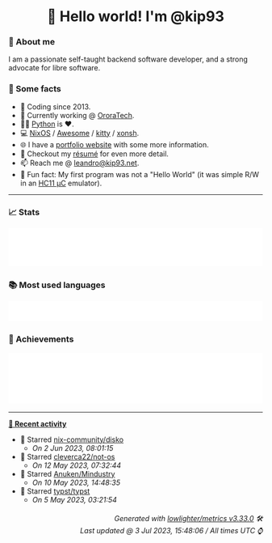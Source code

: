 <!-- README template, populated using this action:
     https://github.com/kip93/kip93/blob/main/.github/workflows/readme.yml. -->

<h1 align="center">👋 Hello world! I'm @kip93</h1> <!-- LOGIN => username -->

### 👤 About me

I am a passionate self-taught backend software developer, and a strong advocate for libre software.


### 💬 Some facts

* 📅 Coding since 2013.
* 💼 Currently working @ [OroraTech](https://ororatech.com/).
* 👨‍💻 [Python](https://github.com/search?q=user%3Akip93&l=python) is ❤️. <!-- LOGIN => username -->
* 💻 [NixOS](https://github.com/NixOS/) /
     [Awesome](https://github.com/awesomeWM/) /
     [kitty](https://github.com/kovidgoyal/kitty/) /
     [xonsh](https://github.com/xonsh/).
* 🌐 I have a [portfolio website](https://kip93.net/) with some more information.
* 📝 Checkout my [résumé](https://kip93.net/resume/) for even more detail.
* 📫 Reach me @ [leandro@kip93.net](mailto:leandro@kip93.net).
* 🎲 Fun fact: My first program was not a "Hello World" (it was simple R/W in an [HC11 µC](https://en.wikipedia.org/wiki/68HC11) emulator).


-----------------------------------------------------------------------------------------------------------------------


### 📈 Stats

![](./stats.svg)


### 📚 Most used languages <!-- by percentage, in decreasing order -->

![](./languages.svg)


### 🏅 Achievements

![](./achievements.svg)


-----------------------------------------------------------------------------------------------------------------------


**[📰 Recent activity](https://github.com/kip93)**
* 🌟 Starred [nix-community/disko](https://github.com/nix-community/disko)
  * *On 2 Jun 2023, 08:01:15*
* 🌟 Starred [cleverca22/not-os](https://github.com/cleverca22/not-os)
  * *On 12 May 2023, 07:32:44*
* 🌟 Starred [Anuken/Mindustry](https://github.com/Anuken/Mindustry)
  * *On 10 May 2023, 14:48:35*
* 🌟 Starred [typst/typst](https://github.com/typst/typst)
  * *On 5 May 2023, 03:21:54*
 <!-- Last activity -->


<h6 align="right"><em>
    Generated with <a href="https://github.com/lowlighter/metrics/tree/latest/">lowlighter/metrics v3.33.0</a> 🛠️<br> <!-- VERSION => MAJOR.minor.patch -->
    Last updated @ 3 Jul 2023, 15:48:06 / All times UTC ⌚ <!-- meta.generated => DD/MM/YYYY, hh:mm -->
</em></h6>
